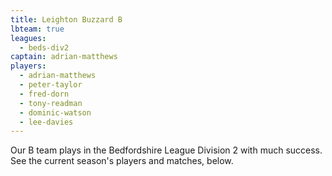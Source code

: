 ```yaml
---
title: Leighton Buzzard B
lbteam: true
leagues:
  - beds-div2
captain: adrian-matthews
players:
  - adrian-matthews
  - peter-taylor
  - fred-dorn
  - tony-readman
  - dominic-watson
  - lee-davies
---
```

Our B team plays in the Bedfordshire League Division 2 with much success. See the current season's players and matches, below.
